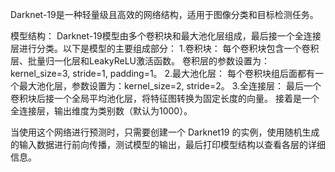 Darknet-19是一种轻量级且高效的网络结构，适用于图像分类和目标检测任务。

模型结构：
Darknet-19模型由多个卷积块和最大池化层组成，最后接一个全连接层进行分类。以下是模型的主要组成部分：
1.卷积块：
每个卷积块包含一个卷积层、批量归一化层和LeakyReLU激活函数。
卷积层的参数设置为：kernel_size=3, stride=1, padding=1。
2.最大池化层：
每个卷积块组后面都有一个最大池化层，参数设置为：kernel_size=2, stride=2。
3.全连接层：
最后一个卷积块后接一个全局平均池化层，将特征图转换为固定长度的向量。
接着是一个全连接层，输出维度为类别数（默认为1000）。

当使用这个网络进行预测时，只需要创建一个 Darknet19 的实例，使用随机生成的输入数据进行前向传播，测试模型的输出，最后打印模型结构以查看各层的详细信息。

